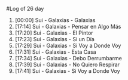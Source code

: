 #Log of 26 day

1. [00:00] Sui - Galaxias - Galaxias
1. [17:14] Sui - Galaxias - Pensar en Algo Más
1. [17:20] Sui - Galaxias - El Pintor
1. [17:23] Sui - Galaxias - Si un Día
1. [17:29] Sui - Galaxias - Si Voy a Donde Voy
1. [17:31] Sui - Galaxias - Esta Casa
1. [17:34] Sui - Galaxias - Debo Derrumbarme
1. [17:39] Sui - Galaxias - No Quiero Respirar
1. [17:41] Sui - Galaxias - Si Voy a Donde Voy

